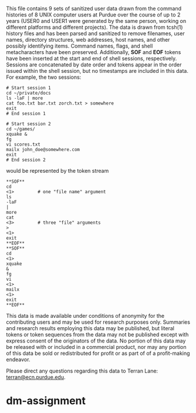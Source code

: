 This file contains 9 sets of sanitized user data drawn from the
command histories of 8 UNIX computer users at Purdue over the course
of up to 2 years (USER0 and USER1 were generated by the same person,
working on different platforms and different projects).  The data is
drawn from tcsh(1) history files and has been parsed and sanitized to
remove filenames, user names, directory structures, web addresses,
host names, and other possibly identifying items.  Command names,
flags, and shell metacharacters have been preserved.  Additionally,
**SOF** and **EOF** tokens have been inserted at the start and end of
shell sessions, respectively.  Sessions are concatenated by date order
and tokens appear in the order issued within the shell session, but no
timestamps are included in this data.  For example, the two sessions:

	# Start session 1
	cd ~/private/docs
	ls -laF | more
	cat foo.txt bar.txt zorch.txt > somewhere
	exit
	# End session 1

	# Start session 2
	cd ~/games/
	xquake &
	fg
	vi scores.txt
	mailx john_doe@somewhere.com
	exit
	# End session 2
	
would be represented by the token stream
	
	**SOF**
	cd
	<1>			# one "file name" argument
	ls
	-laF
	|
	more
	cat
	<3>			# three "file" arguments
	>
	<1>
	exit
	**EOF**
	**SOF**
	cd
	<1>
	xquake
	&
	fg
	vi
	<1>
	mailx
	<1>
	exit
	**EOF**


This data is made available under conditions of anonymity for the
contributing users and may be used for research purposes only.
Summaries and research results employing this data may be published,
but literal tokens or token sequences from the data may not be
published except with express consent of the originators of the data.
No portion of this data may be released with or included in a
commercial product, nor may any portion of this data be sold or
redistributed for profit or as part of of a profit-making endeavor.

Please direct any questions regarding this data to Terran Lane:
terran@ecn.purdue.edu.
# dm-assignment
